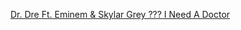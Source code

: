 ---
layout: post
wordpress_id: 1026
wordpress_url: http://noesbueno.com/archives/1026
date: '2011-02-24 18:59:51 -0600'
date_gmt: '2011-02-24 23:59:51 -0600'
body: |
  <p><a href="http://www.thehighdefinite.com/2011/02/dr-dre-ft-eminem-skylar-grey-%e2%80%93-i-need-a-doctor/">Dr. Dre Ft. Eminem &amp; Skylar Grey ??? I Need A Doctor</a></p>
---